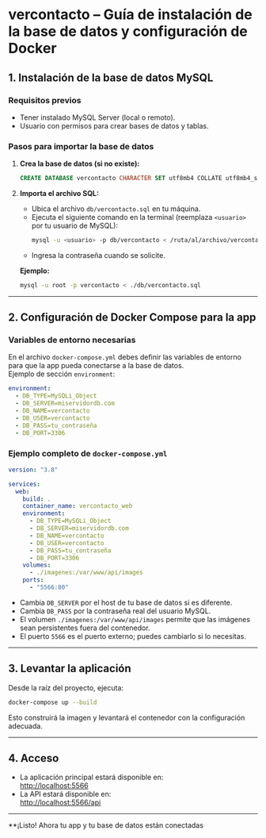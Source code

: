 # vercontacto – Guía de instalación de la base de datos y configuración de Docker

## 1. Instalación de la base de datos MySQL

### Requisitos previos

- Tener instalado MySQL Server (local o remoto).
- Usuario con permisos para crear bases de datos y tablas.

### Pasos para importar la base de datos

1. **Crea la base de datos (si no existe):**

   ```sql
   CREATE DATABASE vercontacto CHARACTER SET utf8mb4 COLLATE utf8mb4_spanish_ci;
   ```

2. **Importa el archivo SQL:**

   - Ubica el archivo `db/vercontacto.sql` en tu máquina.
   - Ejecuta el siguiente comando en la terminal (reemplaza `<usuario>` por tu usuario de MySQL):
     ```sh
     mysql -u <usuario> -p db/vercontacto < /ruta/al/archivo/vercontacto.sql
     ```
   - Ingresa la contraseña cuando se solicite.

   **Ejemplo:**

   ```sh
   mysql -u root -p vercontacto < ./db/vercontacto.sql
   ```

---

## 2. Configuración de Docker Compose para la app

### Variables de entorno necesarias

En el archivo `docker-compose.yml` debes definir las variables de entorno para que la app pueda conectarse a la base de datos.  
Ejemplo de sección `environment`:

```yaml
environment:
  - DB_TYPE=MySQLi_Object
  - DB_SERVER=miservidordb.com
  - DB_NAME=vercontacto
  - DB_USER=vercontacto
  - DB_PASS=tu_contraseña
  - DB_PORT=3306
```

### Ejemplo completo de `docker-compose.yml`

```yaml
version: "3.8"

services:
  web:
    build: .
    container_name: vercontacto_web
    environment:
      - DB_TYPE=MySQLi_Object
      - DB_SERVER=miservidordb.com
      - DB_NAME=vercontacto
      - DB_USER=vercontacto
      - DB_PASS=tu_contraseña
      - DB_PORT=3306
    volumes:
      - ./imagenes:/var/www/api/images
    ports:
      - "5566:80"
```

- Cambia `DB_SERVER` por el host de tu base de datos si es diferente.
- Cambia `DB_PASS` por la contraseña real del usuario MySQL.
- El volumen `./imagenes:/var/www/api/images` permite que las imágenes sean persistentes fuera del contenedor.
- El puerto `5566` es el puerto externo; puedes cambiarlo si lo necesitas.

---

## 3. Levantar la aplicación

Desde la raíz del proyecto, ejecuta:

```sh
docker-compose up --build
```

Esto construirá la imagen y levantará el contenedor con la configuración adecuada.

---

## 4. Acceso

- La aplicación principal estará disponible en:  
  [http://localhost:5566](http://localhost:5566)
- La API estará disponible en:  
  [http://localhost:5566/api](http://localhost:5566/api)

---

\*\*¡Listo! Ahora tu app y tu base de datos están conectadas
